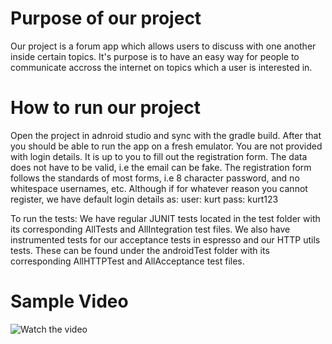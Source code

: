 Purpose of our project
===============

Our project is a forum app which allows users to discuss with one another inside certain topics. It's purpose is to have an easy way for people to communicate accross the internet on topics which a user is interested in.



How to run our project
==============

Open the project in adnroid studio and sync with the gradle build. After that you should be able to run the app on a fresh emulator. You are not provided with login details. It is up to you to fill out the registration form. The data does not have to be valid, i.e the email can be fake. The registration form follows the standards of most forms, i.e 8 character password, and no whitespace usernames, etc. Although if for whatever reason you cannot register, we have default login details as:
user: kurt
pass: kurt123

To run the tests:
We have regular JUNIT tests located in the test folder with its corresponding AllTests and AllIntegration test files. 
We also have instrumented tests for our acceptance tests in espresso and our HTTP utils tests. These can be found under the androidTest folder with its corresponding AllHTTPTest and AllAcceptance test files.

Sample Video
================
![Watch the video](https://youtu.be/Hr9nE6cOn9w)
